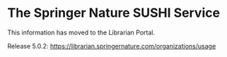 # The Springer Nature SUSHI Service

This information has moved to the Librarian Portal.

Release 5.0.2: https://librarian.springernature.com/organizations/usage
